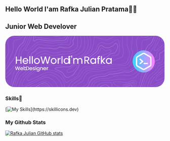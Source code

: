 ## Hello World I'am Rafka Julian Pratama👋👋
## Junior Web Develover

![RafkaJulianee](img/img.png)


### Skills🚀
[![My Skills](https://skillicons.dev/icons?i=html,css,js,php,python,)](https://skillicons.dev)

### My Github Stats
[![Rafka Julian GitHub stats](https://github-readme-stats.vercel.app/api?username=RafkaJulianee)](https://github.com/anuraghazra/github-readme-stats)



